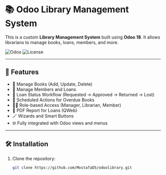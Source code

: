 # 📚 Odoo Library Management System

This is a custom **Library Management System** built using **Odoo 18**. It allows librarians to manage books, loans, members, and more.

![Odoo](https://img.shields.io/badge/Odoo-18.0-blueviolet?style=flat&logo=odoo)
![License](https://img.shields.io/badge/license-MIT-green)

---

## 🚀 Features

- 📖 Manage Books (Add, Update, Delete)
- 👥 Manage Members and Loans
- 🔄 Loan Status Workflow (Requested → Approved → Returned → Lost)
- 📅 Scheduled Actions for Overdue Books
- 🧑‍💼 Role-based Access (Manager, Librarian, Member)
- 🧾 PDF Report for Loans (QWeb)
- 🪄 Wizards and Smart Buttons
- 🌐 Fully integrated with Odoo views and menus

---

## 🛠️ Installation

1. Clone the repository:
   ```bash
   git clone https://github.com/MostafaD5/odoolibrary.git
